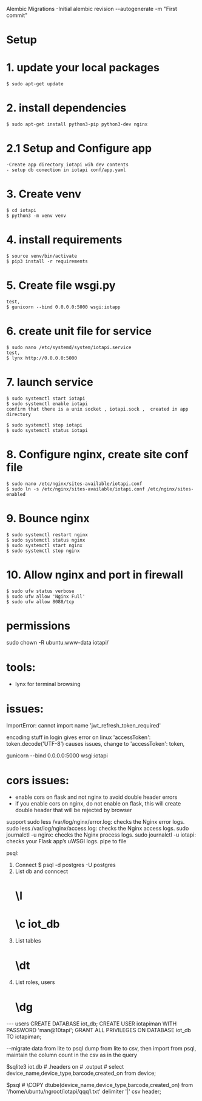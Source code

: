Alembic Migrations -Initial
alembic revision --autogenerate -m "First commit"


Setup
==========================

# 1. update your local packages
    $ sudo apt-get update

# 2. install dependencies
    $ sudo apt-get install python3-pip python3-dev nginx

# 2.1 Setup and  Configure app
    -Create app directory iotapi wih dev contents
    - setup db conection in iotapi conf/app.yaml    

# 3. Create venv
    $ cd iotapi
    $ python3 -m venv venv

# 4. install requirements
    $ source venv/bin/activate
    $ pip3 install -r requirements

# 5. Create file wsgi.py
    test,
    $ gunicorn --bind 0.0.0.0:5000 wsgi:iotapp

# 6. create unit file for  service
    $ sudo nano /etc/systemd/system/iotapi.service
    test, 
    $ lynx http://0.0.0.0:5000

# 7. launch service
    $ sudo systemctl start iotapi
    $ sudo systemctl enable iotapi
    confirm that there is a unix socket , iotapi.sock ,  created in app directory
    
    $ sudo systemctl stop iotapi
    $ sudo systemctl status iotapi

# 8. Configure nginx, create site conf file
    $ sudo nano /etc/nginx/sites-available/iotapi.conf
    $ sudo ln -s /etc/nginx/sites-available/iotapi.conf /etc/nginx/sites-enabled

# 9. Bounce nginx
    $ sudo systemctl restart nginx
    $ sudo systemctl status nginx
    $ sudo systemctl start nginx
    $ sudo systemctl stop nginx

# 10. Allow nginx and port in firewall
    $ sudo ufw status verbose
    $ sudo ufw allow 'Nginx Full'
    $ sudo ufw allow 8088/tcp


    


    





permissions
============
sudo chown -R ubuntu:www-data iotapi/


tools:
=========
- lynx for terminal browsing


issues:
==============
ImportError: cannot import name 'jwt_refresh_token_required'

encoding stuff in login gives error on linux
    'accessToken': token.decode('UTF-8') causes issues, change to 'accessToken': token,


gunicorn --bind 0.0.0.0:5000 wsgi:iotapi

cors issues:
===============
- enable cors on flask and not nginx to avoid double header errors
- if you enable cors on nginx, do not enable on flask, this will create double header that will be rejected by browser


support
sudo less /var/log/nginx/error.log: checks the Nginx error logs.
sudo less /var/log/nginx/access.log: checks the Nginx access logs.
sudo journalctl -u nginx: checks the Nginx process logs.
sudo journalctl -u iotapi: checks your Flask app’s uWSGI logs. pipe to file



psql:
1. Connect $ psql -d postgres -U postgres
2. List db and conncect
    # \l 
    # \c iot_db
3. List tables
    # \dt
4. List roles, users
    # \dg
    
--- users
CREATE DATABASE iot_db;
CREATE USER iotapiman WITH PASSWORD 'man@10tapi';
GRANT ALL PRIVILEGES ON DATABASE iot_db TO iotapiman;



--migrate data from lite to psql
dump from lite to csv, then import from psql, maintain the column count in the csv as in the query

$sqlite3 iot.db
    # .headers on
    # .output 
    # select device_name,device_type,barcode,created_on from device;

$psql
    # \COPY dtube(device_name,device_type,barcode,created_on) from '/home/ubuntu/ngroot/iotapi/qqq1.txt' delimiter '|' csv header;

